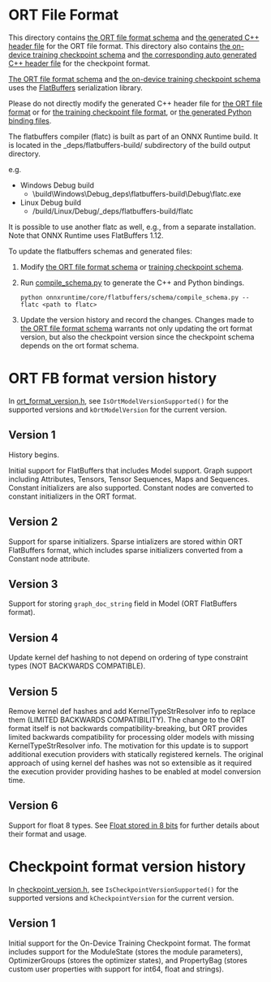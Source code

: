 # ORT File Format
This directory contains [the ORT file format schema](ort.fbs) and [the generated C++ header file](ort.fbs.h) for the
ORT file format.
This directory also contains [the on-device training checkpoint schema](ort_training_checkpoint.fbs) and
[the corresponding auto generated C++ header file](ort_training_checkpoint.fbs.h) for the checkpoint format.

[The ORT file format schema](ort.fbs) and [the on-device training checkpoint schema](ort_training_checkpoint.fbs)
uses the [FlatBuffers](https://github.com/google/flatbuffers) serialization library.

Please do not directly modify the generated C++ header file for [the ORT file format]((ort.fbs.h))
or for [the training checkpoint file format](ort_training_checkpoint.fbs.h),
or [the generated Python binding files](../ort_flatbuffers_py).

The flatbuffers compiler (flatc) is built as part of an ONNX Runtime build. It is located in the _deps/flatbuffers-build/
subdirectory of the build output directory.

e.g.
  - Windows Debug build
    - \build\Windows\Debug\_deps\flatbuffers-build\Debug\flatc.exe
  - Linux Debug build
    - /build/Linux/Debug/_deps/flatbuffers-build/flatc

It is possible to use another flatc as well, e.g., from a separate installation. Note that ONNX Runtime uses
FlatBuffers 1.12.

To update the flatbuffers schemas and generated files:
1. Modify [the ORT file format schema](ort.fbs) or [training checkpoint schema](ort_training_checkpoint.fbs).
2. Run [compile_schema.py](./compile_schema.py) to generate the C++ and Python bindings.

    ```
    python onnxruntime/core/flatbuffers/schema/compile_schema.py --flatc <path to flatc>
    ```
3. Update the version history and record the changes. Changes made to [the ORT file format schema](ort.fbs)
warrants not only updating the ort format version, but also the checkpoint version since the checkpoint schema
depends on the ort format schema.


# ORT FB format version history
In [ort_format_version.h](../ort_format_version.h), see `IsOrtModelVersionSupported()` for the supported versions and
`kOrtModelVersion` for the current version.

## Version 1
History begins.

Initial support for FlatBuffers that includes Model support. Graph support including Attributes, Tensors, Tensor
Sequences, Maps and Sequences. Constant initializers are also supported. Constant nodes are converted to constant
initializers in the ORT format.

## Version 2
Support for sparse initializers. Sparse intializers are stored within ORT FlatBuffers format, which includes sparse
initializers converted from a Constant node attribute.

## Version 3
Support for storing `graph_doc_string` field in Model (ORT FlatBuffers format).

## Version 4
Update kernel def hashing to not depend on ordering of type constraint types (NOT BACKWARDS COMPATIBLE).

## Version 5
Remove kernel def hashes and add KernelTypeStrResolver info to replace them (LIMITED BACKWARDS COMPATIBILITY).
The change to the ORT format itself is not backwards compatibility-breaking, but ORT provides limited backwards
compatibility for processing older models with missing KernelTypeStrResolver info.
The motivation for this update is to support additional execution providers with statically registered kernels.
The original approach of using kernel def hashes was not so extensible as it required the execution provider providing
hashes to be enabled at model conversion time.

## Version 6
Support for float 8 types. See [Float stored in 8 bits](https://onnx.ai/onnx/technical/float8.html)
for further details about their format and usage.

# Checkpoint format version history
In [checkpoint_version.h](../checkpoint_version.h), see `IsCheckpointVersionSupported()` for the supported versions and
`kCheckpointVersion` for the current version.

## Version 1
Initial support for the On-Device Training Checkpoint format.
The format includes support for the ModuleState (stores the module parameters), OptimizerGroups
(stores the optimizer states), and PropertyBag (stores custom user properties with support for int64, float and strings).

